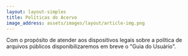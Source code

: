 ```yaml
---
layout: layout-simples
title: Políticas do Acervo
image_address: assets/images/layout/article-img.png
---
```


Com o propósito de atender aos dispositivos legais sobre a política de arquivos públicos disponibilizaremos em breve o "Guia do Usuário". 
